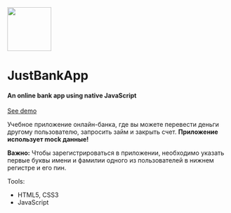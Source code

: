 <image src="/logo.png" width="100px">

# JustBankApp

#### An online bank app using native JavaScript

[See demo](https://polyvit.github.io/JustBankApp/)

Учебное приложение онлайн-банка, где вы можете перевести деньги другому пользователю, запросить займ и закрыть счет. __Приложение использует mock данные!__

__Важно:__ Чтобы зарегистрироваться в приложении, необходимо указать первые буквы имени и фамилии одного из пользователей в нижнем регистре и его пин. 

Tools:
- HTML5, CSS3
- JavaScript
